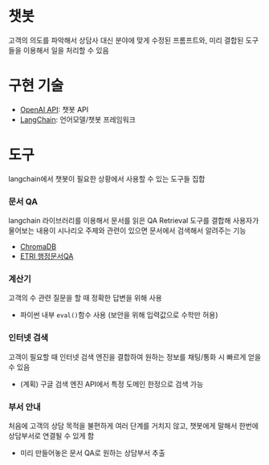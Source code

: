 # 챗봇
고객의 의도를 파악해서 상담사 대신 분야에 맞게 수정된 프롬프트와, 미리 결합된 도구들을 이용해서 일을 처리할 수 있음


# 구현 기술
- [OpenAI API](https://openai.com/): 챗봇 API
- [LangChain](https://github.com/langchain-ai/langchain): 언어모델/챗봇 프레임워크


# 도구
langchain에서 챗봇이 필요한 상황에서 사용할 수 있는 도구들 집합

### 문서 QA
langchain 라이브러리를 이용해서 문서를 읽은 QA Retrieval 도구를 결합해 사용자가 물어보는 내용이 시나리오 주제와 관련이 있으면 문서에서 검색해서 알려주는 기능
- [ChromaDB](https://github.com/chroma-core/chroma)
- [ETRI 행정문서QA](https://aiopen.etri.re.kr/guide/DocQA)

### 계산기
고객의 수 관련 질문을 할 때 정확한 답변을 위해 사용
- 파이썬 내부 `eval()`함수 사용 (보안을 위해 입력값으로 수학만 허용)

### 인터넷 검색
고객이 필요할 때 인터넷 검색 엔진을 결합하여 원하는 정보를 채팅/통화 시 빠르게 얻을 수 있음
- (계획) 구글 검색 엔진 API에서 특정 도메인 한정으로 검색 가능

### 부서 안내
처음에 고객의 상담 목적을 불편하게 여러 단계를 거치지 않고, 챗봇에게 말해서 한번에 상담부서로 연결될 수 있게 함
- 미리 만들어놓은 문서 QA로 원하는 상담부서 추출